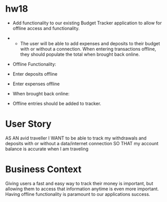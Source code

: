 # hw18
* Add functionality to our existing Budget Tracker application to allow for offline access and functionality.
* * The user will be able to add expenses and deposits to their budget with or without a connection. When entering transactions offline, they should populate the total when brought back online.
* Offline Functionality:


* Enter deposits offline


* Enter expenses offline


* When brought back online:

* Offline entries should be added to tracker.


# User Story
AS AN avid traveller
I WANT to be able to track my withdrawals and deposits with or without a data/internet connection
SO THAT my account balance is accurate when I am traveling

# Business Context
Giving users a fast and easy way to track their money is important, but allowing them to access that information anytime is even more important. Having offline functionality is paramount to our applications success.